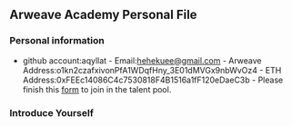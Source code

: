 ## Arweave Academy Personal File
### Personal information
- github account:aqyllat - Email:hehekuee@gmail.com - Arweave Address:o1kn2czafxivonPfA1WDqfHny_3E01dMVGx9nbWvOz4 - ETH Address:0xFEEc14086C4c7530818F4B1516a1fF120eDaeC3b - Please 
finish this 
[form](https://docs.google.com/forms/d/e/1FAIpQLSfWA5fIIcBgmRppm3jNz5vmf9Mai_QMVil-2pO4r7YKn_Zhtw/viewform?usp=sf_link) 
to join in the talent pool.
### Introduce Yourself
